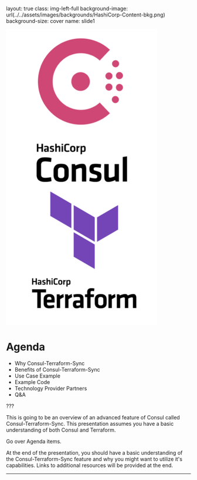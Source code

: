 layout: true
class: img-left-full
background-image: url(../../assets/images/backgrounds/HashiCorp-Content-bkg.png)
background-size: cover
name: slide1

![:scale 30%](assets/logos/CTS1.png)

# Agenda

* Why Consul-Terraform-Sync
* Benefits of Consul-Terraform-Sync
* Use Case Example
* Example Code
* Technology Provider Partners
* Q&A

???

This is going to be an overview of an advanced feature of Consul called Consul-Terraform-Sync. This presentation assumes you have a basic understanding of both Consul and Terraform.

Go over Agenda items.

At the end of the presentation, you should have a basic understanding of the Consul-Terraform-Sync feature and why you might want to utilize it's capabilities. Links to additional resources will be provided at the end.

---
